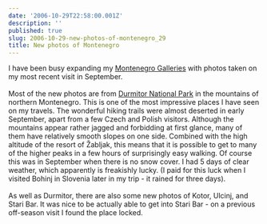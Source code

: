 ```yaml
---
date: '2006-10-29T22:58:00.001Z'
description: ''
published: true
slug: 2006-10-29-new-photos-of-montenegro_29
title: New photos of Montenegro
---
```


I have been busy expanding my <a href="http://www.pbase.com/alangrant/montenegro">Montenegro Galleries</a> with photos taken on my most recent visit in September. <br /><br />Most of the new photos are from <a href="http://www.pbase.com/alangrant/montenegro1">Durmitor National Park</a> in the mountains of northern Montenegro. This is one of the most impressive places I have seen on my travels. The wonderful hiking trails were almost deserted in early September, apart from a few Czech and Polish visitors. Although the mountains appear rather jagged and forbidding at first glance, many of them have relatively smooth slopes on one side. Combined with the high altitude of the resort of &#x017d;abljak, this means that it is possible to get to many of the higher peaks in a few hours of surprisingly easy walking. Of course this was in September when there is no snow cover. I had 5 days of clear weather, which apparently is freakishly lucky. (I paid for this luck when I visited Bohinj in Slovenia later in my trip - it rained for three days).<br /><br />As well as Durmitor, there are also some new photos of Kotor, Ulcinj, and Stari Bar. It was nice to be actually able to get into Stari Bar - on a previous off-season visit I found the place locked.